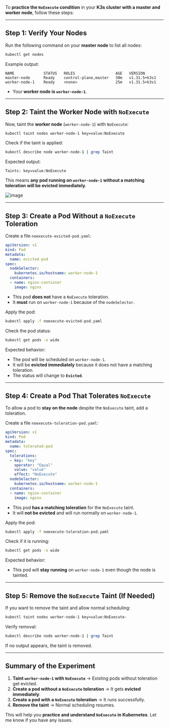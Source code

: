 To **practice the `NoExecute` condition** in your **K3s cluster with a master and worker node**, follow these steps:  

---

## **Step 1: Verify Your Nodes**  
Run the following command on your **master node** to list all nodes:  
```sh
kubectl get nodes
```
Example output:
```
NAME             STATUS   ROLES                  AGE   VERSION
master-node      Ready    control-plane,master   30m   v1.31.5+k3s1
worker-node-1    Ready    <none>                 25m   v1.31.5+k3s1
```
- Your **worker node is `worker-node-1`**.  

---

## **Step 2: Taint the Worker Node with `NoExecute`**  
Now, taint the **worker node** (`worker-node-1`) with `NoExecute`:  
```sh
kubectl taint nodes worker-node-1 key=value:NoExecute
```
Check if the taint is applied:  
```sh
kubectl describe node worker-node-1 | grep Taint
```
Expected output:  
```
Taints: key=value:NoExecute
```
This means **any pod running on `worker-node-1` without a matching toleration will be evicted immediately**.

![image](https://github.com/user-attachments/assets/d74a31d5-50fa-4049-bbfa-0260c9cffdd0)

---

## **Step 3: Create a Pod Without a `NoExecute` Toleration**  
Create a file `noexecute-evicted-pod.yaml`:  
```yaml
apiVersion: v1
kind: Pod
metadata:
  name: evicted-pod
spec:
  nodeSelector:
    kubernetes.io/hostname: worker-node-1
  containers:
  - name: nginx-container
    image: nginx
```
- This pod **does not** have a `NoExecute` toleration.  
- It **must** run on `worker-node-1` because of the `nodeSelector`.  

Apply the pod:  
```sh
kubectl apply -f noexecute-evicted-pod.yaml
```
Check the pod status:  
```sh
kubectl get pods -o wide
```
Expected behavior:
- The pod will be scheduled on `worker-node-1`.
- It will be **evicted immediately** because it does not have a matching toleration.
- The status will change to **`Evicted`**.

---

## **Step 4: Create a Pod That Tolerates `NoExecute`**  
To allow a pod to **stay on the node** despite the `NoExecute` taint, add a toleration.  

Create a file `noexecute-toleration-pod.yaml`:  
```yaml
apiVersion: v1
kind: Pod
metadata:
  name: tolerated-pod
spec:
  tolerations:
  - key: "key"
    operator: "Equal"
    value: "value"
    effect: "NoExecute"
  nodeSelector:
    kubernetes.io/hostname: worker-node-1
  containers:
  - name: nginx-container
    image: nginx
```
- This pod **has a matching toleration** for the `NoExecute` taint.  
- It will **not be evicted** and will run normally on `worker-node-1`.  

Apply the pod:  
```sh
kubectl apply -f noexecute-toleration-pod.yaml
```
Check if it is running:  
```sh
kubectl get pods -o wide
```
Expected behavior:
- This pod will **stay running** on `worker-node-1` even though the node is tainted.  

---

## **Step 5: Remove the `NoExecute` Taint (If Needed)**  
If you want to remove the taint and allow normal scheduling:  
```sh
kubectl taint nodes worker-node-1 key=value:NoExecute-
```
Verify removal:  
```sh
kubectl describe node worker-node-1 | grep Taint
```
If no output appears, the taint is removed.

---

## **Summary of the Experiment**
1. **Taint `worker-node-1` with `NoExecute`** → Existing pods without toleration get evicted.  
2. **Create a pod without a `NoExecute` toleration** → It gets **evicted immediately**.  
3. **Create a pod with a `NoExecute` toleration** → It runs successfully.  
4. **Remove the taint** → Normal scheduling resumes.  

This will help you **practice and understand `NoExecute` in Kubernetes**. Let me know if you have any issues.
